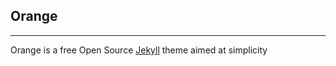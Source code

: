 ## Orange
---
Orange is a free Open Source [Jekyll](http://www.jekyllrb.com) theme aimed at simplicity
